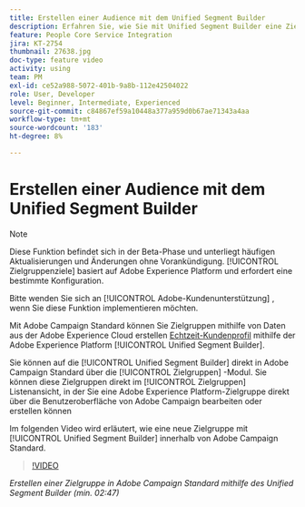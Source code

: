 ```yaml
---
title: Erstellen einer Audience mit dem Unified Segment Builder
description: Erfahren Sie, wie Sie mit Unified Segment Builder eine Zielgruppe erstellen.
feature: People Core Service Integration
jira: KT-2754
thumbnail: 27638.jpg
doc-type: feature video
activity: using
team: PM
exl-id: ce52a988-5072-401b-9a8b-112e42504022
role: User, Developer
level: Beginner, Intermediate, Experienced
source-git-commit: c84867ef59a10448a377a959d0b67ae71343a4aa
workflow-type: tm+mt
source-wordcount: '183'
ht-degree: 8%

---
```


# Erstellen einer Audience mit dem Unified Segment Builder

>[!NOTE]
>
>Diese Funktion befindet sich in der Beta-Phase und unterliegt häufigen Aktualisierungen und Änderungen ohne Vorankündigung. [!UICONTROL Zielgruppenziele] basiert auf Adobe Experience Platform und erfordert eine bestimmte Konfiguration.
>
>Bitte wenden Sie sich an [!UICONTROL Adobe-Kundenunterstützung] , wenn Sie diese Funktion implementieren möchten.

Mit Adobe Campaign Standard können Sie Zielgruppen mithilfe von Daten aus der Adobe Experience Cloud erstellen [Echtzeit-Kundenprofil](https://experienceleague.adobe.com/docs/platform-learn/tutorials/profiles/understanding-the-real-time-customer-profile.html?lang=en) mithilfe der Adobe Experience Platform [!UICONTROL Unified Segment Builder].

Sie können auf die [!UICONTROL Unified Segment Builder] direkt in Adobe Campaign Standard über die [!UICONTROL Zielgruppen] -Modul. Sie können diese Zielgruppen direkt im [!UICONTROL Zielgruppen] Listenansicht, in der Sie eine Adobe Experience Platform-Zielgruppe direkt über die Benutzeroberfläche von Adobe Campaign bearbeiten oder erstellen können

Im folgenden Video wird erläutert, wie eine neue Zielgruppe mit [!UICONTROL Unified Segment Builder] innerhalb von Adobe Campaign Standard.

>[!VIDEO](https://video.tv.adobe.com/v/27638?quality=12&learn=on)

*Erstellen einer Zielgruppe in Adobe Campaign Standard mithilfe des Unified Segment Builder (min. 02:47)*
